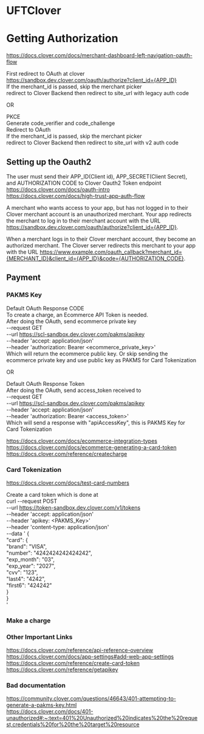 # UFTClover

# Getting Authorization
https://docs.clover.com/docs/merchant-dashboard-left-navigation-oauth-flow  

First redirect to OAuth at clover  
https://sandbox.dev.clover.com/oauth/authorize?client_id={APP_ID}  
If the merchant_id is passed, skip the merchant picker  
redirect to Clover Backend then redirect to site_url with legacy auth code  

OR  

PKCE  
Generate code_verifier and code_challenge  
Redirect to OAuth  
If the merchant_id is passed, skip the merchant picker  
redirect to Clover Backend then redirect to site_url with v2 auth code  

## Setting up the Oauth2
The user must send their APP_ID(Client id), APP_SECRET(Client Secret), and AUTHORIZATION CODE to Clover Oauth2 Token endpoint
https://docs.clover.com/docs/oauth-intro
https://docs.clover.com/docs/high-trust-app-auth-flow

A merchant who wants access to your app, but has not logged in to their Clover merchant account is an unauthorized merchant. Your app redirects the merchant to log in to their merchant account with the URL https://sandbox.dev.clover.com/oauth/authorize?client_id={APP_ID}.

When a merchant logs in to their Clover merchant account, they become an authorized merchant. The Clover server redirects this merchant to your app with the URL https://www.example.com/oauth_callback?merchant_id={MERCHANT_ID}&client_id={APP_ID}&code={AUTHORIZATION_CODE}.

## Payment
### PAKMS Key
Default OAuth Response CODE  
To create a charge, an Ecommerce API Token is needed.  
After doing the OAuth, send ecommerce private key  
--request GET \
     --url https://scl-sandbox.dev.clover.com/pakms/apikey \
     --header 'accept: application/json' \
     --header 'authorization: Bearer <ecommerce_private_key>'  
Which will return the ecommerce public key. Or skip sending the ecommerce private key and use public key as PAKMS for Card Tokenization  

OR  

Default OAuth Response Token  
After doing the OAuth, send access_token received to  
--request GET \
     --url https://scl-sandbox.dev.clover.com/pakms/apikey \
     --header 'accept: application/json' \
     --header 'authorization: Bearer <access_token>'  
Which will send a response with "apiAccessKey", this is PAKMS Key for Card Tokenization  


https://docs.clover.com/docs/ecommerce-integration-types  
https://docs.clover.com/docs/ecommerce-generating-a-card-token  
https://docs.clover.com/reference/createcharge  

### Card Tokenization
https://docs.clover.com/docs/test-card-numbers  

Create a card token which is done at  
curl --request POST   
     --url https://token-sandbox.dev.clover.com/v1/tokens   
     --header 'accept: application/json'   
     --header 'apikey: <PAKMS_Key>'   
     --header 'content-type: application/json'   
     --data '
{  
  "card": {  
    "brand": "VISA",  
    "number": "4242424242424242",  
    "exp_month": "03",  
    "exp_year": "2027",  
    "cvv": "123",  
    "last4": "4242",  
    "first6": "424242"  
  }  
}  
'  
### Make a charge

### Other Important Links
https://docs.clover.com/reference/api-reference-overview  
https://docs.clover.com/docs/app-settings#add-web-app-settings  
https://docs.clover.com/reference/create-card-token  
https://docs.clover.com/reference/getapikey  

### Bad documentation
https://community.clover.com/questions/46643/401-attempting-to-generate-a-pakms-key.html  
https://docs.clover.com/docs/401-unauthorized#:~:text=401%20Unauthorized%20indicates%20the%20request,credentials%20for%20the%20target%20resource  
